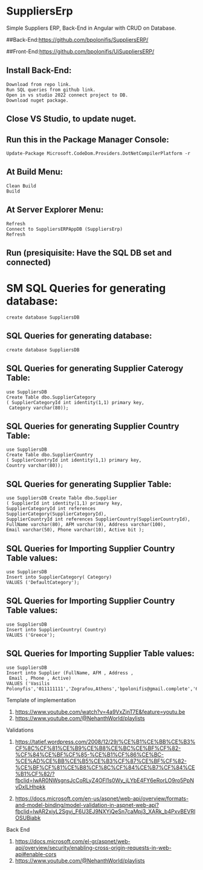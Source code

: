 # SuppliersErp
Simple Suppliers ERP, Back-End in Angular with CRUD on Database.

##Back-End:https://github.com/bpolonifis/SuppliersERP/

##Front-End:https://github.com/bpolonifis/UiSuppliersERP/															

## Install Back-End:
	Download from repo link.
	Run SQL queries from github link.
	Open in vs studio 2022 connect project to DB.
	Download nuget package.
## Close VS Studio, to update nuget.
## Run this in the Package Manager Console: 
	Update-Package Microsoft.CodeDom.Providers.DotNetCompilerPlatform -r
## At Build Menu: 
	Clean Build
	Build
## At Server Explorer Menu:
	Refresh
 	Connect to SuppliersERPAppDB (SuppliersErp)
  	Refresh
 ## Run (presiquisite: Have the SQL DB set and connected)

#  SM SQL  Queries for generating database:
	create database SuppliersDB
## SQL Queries for generating database:
	create database SuppliersDB

## SQL Queries for generating Supplier Caterogy Table:
	use SuppliersDB 
	Create Table dbo.SupplierCategory
	( SupplierCategoryId int identity(1,1) primary key,
	 Category varchar(80));
## SQL Queries for generating Supplier Country Table:
	use SuppliersDB
	Create Table dbo.SupplierCountry
	( SupplierCountryId int identity(1,1) primary key,
	Country varchar(80));												
						
## SQL Queries for generating Supplier  Table:
	
	use SuppliersDB Create Table dbo.Supplier
	( SupplierId int identity(1,1) primary key,
	SupplierCategoryId int references SupplierCategory(SupplierCategoryId),
	SupplierCountryId int references SupplierCountry(SupplierCountryId),
	FullName varchar(80), AFM varchar(9), Address varchar(100),
	Email varchar(50), Phone varchar(10), Active bit );
## SQL Queries for Importing Supplier Country Table values:
	use SuppliersDB												
	Insert into SupplierCategory( Category)
	VALUES ('DefaultCategory');		
## SQL Queries for Importing Supplier Country Table values:
	use SuppliersDB												
	Insert into SupplierCountry( Country)
	VALUES ('Greece');	
## SQL Queries for Importing Supplier  Table values:
	use SuppliersDB												
	Insert into Supplier (FullName, AFM , Address ,
	 Email , Phone , Active)
	VALUES ('Vasilis Polonyfis','011111111','Zografou,Athens','bpolonifis@gmail.complete','6986986989',1);		

Template of implementation 
1.	https://www.youtube.com/watch?v=4a9VxZjnT7E&feature=youtu.be
2.	https://www.youtube.com/@NehanthWorld/playlists


Validations
1.	https://tatief.wordpress.com/2008/12/29/%CE%B1%CE%BB%CE%B3%CF%8C%CF%81%CE%B9%CE%B8%CE%BC%CE%BF%CF%82-%CF%84%CE%BF%CF%85-%CE%B1%CF%86%CE%BC-%CE%AD%CE%BB%CE%B5%CE%B3%CF%87%CE%BF%CF%82-%CE%BF%CF%81%CE%B8%CF%8C%CF%84%CE%B7%CF%84%CE%B1%CF%82/?fbclid=IwAR0NWsgnsJcCoRLyZ4OFl1s0Wy_jLYbE4FY6eRorLO9ro5PpNvDxlLHhpkk

3.	https://docs.microsoft.com/en-us/aspnet/web-api/overview/formats-and-model-binding/model-validation-in-aspnet-web-api?fbclid=IwAR2xiyL2Sgvj_F6U3EJ9NXYjQeSn7caMpj3_XARk_b4PxvBEVRlOSUBiabk
     

Back End
1.	https://docs.microsoft.com/el-gr/aspnet/web-api/overview/security/enabling-cross-origin-requests-in-web-api#enable-cors
2.	https://www.youtube.com/@NehanthWorld/playlists

